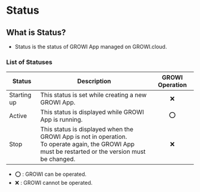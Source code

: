 # Status
## What is Status?
- Status is the status of GROWI App managed on GROWI.cloud.

### List of Statuses

| Status | Description                                                                                                                          | GROWI Operation |
| ---------- | ----------------------------------------------------------------------------------------------------------------------------- | :----------: |
| Starting up   | This status is set while creating a new GROWI App.                                                                              |      :x:     |
| Active      | This status is displayed while GROWI App is running.                                                                                |      :o:     |
| Stop       | This status is displayed when the GROWI App is not in operation.<br>To operate again, the GROWI App must be restarted or the version must be changed. |      :x:     |
- :o: : GROWI can be operated.
- :x: : GROWI cannot be operated.
